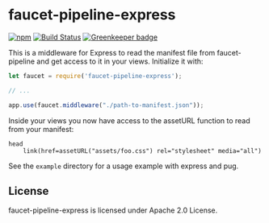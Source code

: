 # faucet-pipeline-express
[![npm](https://img.shields.io/npm/v/faucet-pipeline-express.svg)](https://www.npmjs.com/package/faucet-pipeline-express)
[![Build Status](https://travis-ci.org/faucet-pipeline/faucet-pipeline-express.svg?branch=master)](https://travis-ci.org/faucet-pipeline/faucet-pipeline-express)
[![Greenkeeper badge](https://badges.greenkeeper.io/faucet-pipeline/faucet-pipeline-express.svg)](https://greenkeeper.io)

This is a middleware for Express to read the manifest file from faucet-pipeline
and get access to it in your views. Initialize it with:

```js
let faucet = require('faucet-pipeline-express');

// ...

app.use(faucet.middleware("./path-to-manifest.json"));
```

Inside your views you now have access to the assetURL function to read from your
manifest:

```pug
head
    link(href=assetURL("assets/foo.css") rel="stylesheet" media="all")
```

See the `example` directory for a usage example with express and pug.

## License

faucet-pipeline-express is licensed under Apache 2.0 License.
